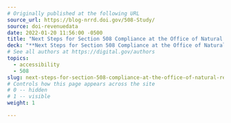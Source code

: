 ```yaml
---
# Originally published at the following URL
source_url: https://blog-nrrd.doi.gov/508-Study/
source: doi-revenuedata
date: 2022-01-20 11:56:00 -0500
title: "Next Steps for Section 508 Compliance at the Office of Natural Resources Revenue: Stakeholder Interview Findings"
deck: "**Next Steps for Section 508 Compliance at the Office of Natural Resources Revenue: Stakeholder Interview Findings**&mdash;Accessibility is the foundation for inclusion, diversity, and equity within the federal government. The main way the government establishes accessibility requirements for information and communication technology is through Section 508 of the Rehabilitation Act. Our team recently documented the steps we took to ensure all documents on onrr.gov are Section 508 compliant. This daunting task is now complete! Read interview findings and discover the next steps used to ensure ONRR continues to be at the forefront of Section 508 compliance."
# See all authors at https://digital.gov/authors
topics:
  - accessibility
  - 508
slug: next-steps-for-section-508-compliance-at-the-office-of-natural-resources-revenue-stakeholder-interview-findings
# Controls how this page appears across the site
# 0 -- hidden
# 1 -- visible
weight: 1

---
```

